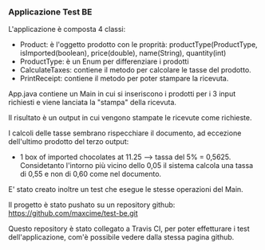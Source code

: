 ### Applicazione Test BE ###

L'applicazione è composta 4 classi:

- Product: è l'oggetto prodotto con le proprità: productType(ProductType, isImported(boolean), price(double), name(String), quantity(int)
- ProductType: è un Enum per differenziare i prodotti
- CalculateTaxes: contiene il metodo per calcolare le tasse del prodotto.
- PrintReceipt: contiene il metodo per poter stampare la ricevuta.

App.java contiene un Main in cui si inseriscono i prodotti per i 3 input richiesti e viene lanciata la "stampa" della ricevuta.

Il risultato è un output in cui vengono stampate le ricevute come richieste. 

I calcoli delle tasse sembrano rispecchiare il documento, ad eccezione dell'ultimo prodotto del terzo output:

- 1 box of imported chocolates at 11.25 --> tassa del 5% = 0,5625. Considetanto l'intorno più vicino dello 0,05 il sistema calcola una tassa di 0,55 e non di 0,60 come nel documento.

E' stato creato inoltre un test che esegue le stesse operazioni del Main.

Il progetto è stato pushato su un repository github: https://github.com/maxcime/test-be.git

Questo repository è stato collegato a Travis CI, per poter effetturare i test dell'applicazione, com'è possibile vedere dalla stessa pagina github.

